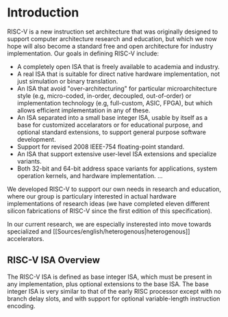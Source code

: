# Introduction
RISC-V is a new instruction set architecture that was originally designed to support computer architecture research and education, but which we now hope will also become a standard free and open architecture for industry implementation. Our goals in defining RISC-V include:
- A completely open ISA that is freely available to academia and industry.
- A real ISA that is suitable for direct native hardware implementation, not just simulation or binary translation.
- An ISA that avoid "over-architecturing" for particular microarchitecture style (e.g, micro-coded, in-order, decoupled, out-of-order) or implementation technology (e.g, full-custom, ASIC, FPGA), but which allows efficient implementation in any of these.
- An ISA separated into a small base integer ISA, usable by itself as a base for customized accelarators or for educational purpose, and optional standard extensions, to support general purpose software development.
- Support for revised 2008 IEEE-754 floating-point standard.
- An ISA that support extensive user-level ISA extensions and specialize variants.
- Both 32-bit and 64-bit address space variants for applications, system operation kernels, and hardware implementation.
...

We developed RISC-V to support our own needs in research and education, where our group is particulary interested in actual hardware implementations of research ideas (we have completed eleven different silicon fabrications of RISC-V since the first edition of this specification).

In our current research, we are especially insterested into move towards specialized and [[Sources/english/heterogenous|heterogenous]] accelerators.

## RISC-V ISA Overview
The RISC-V ISA is defined as base integer ISA, which must be present in any implementation, plus optional extensions to the base ISA. The base integer ISA is very similar to that of the early RISC processor except with no branch delay slots, and with support for optional variable-length instruction encoding.
